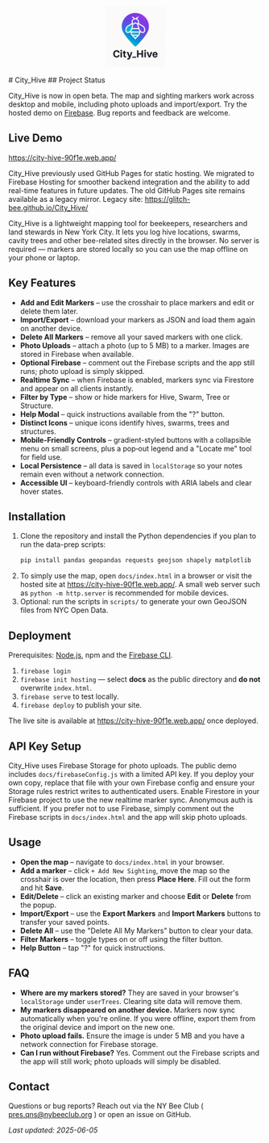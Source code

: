 <p align="center"><img src="docs/cityhive.png" alt="City_Hive Logo" width="120"/></p>
# City_Hive
## Project Status

City_Hive is now in open beta. The map and sighting markers work across desktop and mobile, including photo uploads and import/export. Try the hosted demo on [Firebase](https://city-hive-90f1e.web.app/). Bug reports and feedback are welcome.

## Live Demo

<https://city-hive-90f1e.web.app/>

City_Hive previously used GitHub Pages for static hosting. We migrated to Firebase Hosting for smoother backend integration and the ability to add real-time features in future updates. The old GitHub Pages site remains available as a legacy mirror.
Legacy site: <https://glitch-bee.github.io/City_Hive/>


City_Hive is a lightweight mapping tool for beekeepers, researchers and land stewards in New York City. It lets you log hive locations, swarms, cavity trees and other bee-related sites directly in the browser. No server is required &mdash; markers are stored locally so you can use the map offline on your phone or laptop.



## Key Features

- **Add and Edit Markers** – use the crosshair to place markers and edit or delete them later.
- **Import/Export** – download your markers as JSON and load them again on another device.
- **Delete All Markers** – remove all your saved markers with one click.
- **Photo Uploads** – attach a photo (up to 5&nbsp;MB) to a marker. Images are stored in Firebase when available.
- **Optional Firebase** – comment out the Firebase scripts and the app still runs; photo upload is simply skipped.
- **Realtime Sync** – when Firebase is enabled, markers sync via Firestore and appear on all clients instantly.
- **Filter by Type** – show or hide markers for Hive, Swarm, Tree or Structure.
- **Help Modal** – quick instructions available from the "?" button.
- **Distinct Icons** – unique icons identify hives, swarms, trees and structures.
- **Mobile-Friendly Controls** – gradient-styled buttons with a collapsible menu on small screens, plus a pop‑out legend and a "Locate me" tool for field use.
- **Local Persistence** – all data is saved in `localStorage` so your notes remain even without a network connection.
- **Accessible UI** – keyboard-friendly controls with ARIA labels and clear hover states.

## Installation

1. Clone the repository and install the Python dependencies if you plan to run the data-prep scripts:
   ```bash
   pip install pandas geopandas requests geojson shapely matplotlib
   ```
2. To simply use the map, open `docs/index.html` in a browser or visit the hosted site at <https://city-hive-90f1e.web.app/>. A small web server such as `python -m http.server` is recommended for mobile devices.
3. Optional: run the scripts in `scripts/` to generate your own GeoJSON files from NYC Open Data.

## Deployment

Prerequisites: [Node.js](https://nodejs.org/), npm and the [Firebase CLI](https://firebase.google.com/docs/cli).

1. `firebase login`
2. `firebase init hosting` &mdash; select **docs** as the public directory and **do not** overwrite `index.html`.
3. `firebase serve` to test locally.
4. `firebase deploy` to publish your site.

The live site is available at <https://city-hive-90f1e.web.app/> once deployed.

## API Key Setup

City_Hive uses Firebase Storage for photo uploads. The public demo includes
`docs/firebaseConfig.js` with a limited API key. If you deploy your own copy,
replace that file with your own Firebase config and ensure your Storage rules
restrict writes to authenticated users.
Enable Firestore in your Firebase project to use the new realtime marker sync. Anonymous auth is sufficient.
If you prefer not to use Firebase, simply comment out the Firebase scripts in `docs/index.html` and the app will skip photo uploads.

## Usage

- **Open the map** – navigate to `docs/index.html` in your browser.
- **Add a marker** – click `+ Add New Sighting`, move the map so the crosshair is over the location, then press **Place Here**. Fill out the form and hit **Save**.
- **Edit/Delete** – click an existing marker and choose **Edit** or **Delete** from the popup.
- **Import/Export** – use the **Export Markers** and **Import Markers** buttons to transfer your saved points.
- **Delete All** – use the "Delete All My Markers" button to clear your data.
- **Filter Markers** – toggle types on or off using the filter button.
- **Help Button** – tap "?" for quick instructions.

## FAQ

- **Where are my markers stored?**  They are saved in your browser's `localStorage` under `userTrees`. Clearing site data will remove them.
 - **My markers disappeared on another device.**  Markers now sync automatically when you're online. If you were offline, export them from the original device and import on the new one.
- **Photo upload fails.**  Ensure the image is under 5&nbsp;MB and you have a network connection for Firebase storage.
- **Can I run without Firebase?**  Yes. Comment out the Firebase scripts and the app will still work; photo uploads will simply be disabled.

## Contact

Questions or bug reports? Reach out via the NY Bee Club ( pres.qns@nybeeclub.org ) or open an issue on GitHub.

_Last updated: 2025-06-05_
